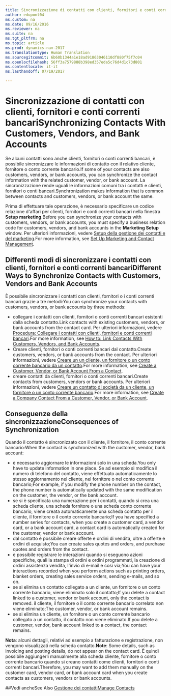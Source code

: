 ```yaml
---
title: Sincronizzazione di contatti con clienti, fornitori e conti correnti bancari
author: edupont04
ms.custom: na
ms.date: 09/16/2016
ms.reviewer: na
ms.suite: na
ms.tgt_pltfrm: na
ms.topic: article
ms.prod: dynamics-nav-2017
ms.translationtype: Human Translation
ms.sourcegitcommit: 6b60b1344a1e18ad91863046110df880f75f7c04
ms.openlocfilehash: 56ff3a7579888b398ed357eda5c76d4d1c73d801
ms.contentlocale: it-it
ms.lasthandoff: 07/19/2017

---
```

# <a name="synchronizing-contacts-with-customers-vendors-and-bank-accounts"></a><span data-ttu-id="184b6-102">Sincronizzazione di contatti con clienti, fornitori e conti correnti bancari</span><span class="sxs-lookup"><span data-stu-id="184b6-102">Synchronizing Contacts With Customers, Vendors, and Bank Accounts</span></span>
<span data-ttu-id="184b6-103">Se alcuni contatti sono anche clienti, fornitori o conti correnti bancari, è possibile sincronizzare le informazioni di contatto con il relativo cliente, fornitore o conto corrente bancario.</span><span class="sxs-lookup"><span data-stu-id="184b6-103">If some of your contacts are also customers, vendors, or bank accounts, you can synchronize the contact information with the related customer, vendor, or bank account.</span></span> <span data-ttu-id="184b6-104">La sincronizzazione rende uguali le informazioni comuni tra i contatti e clienti, fornitori o conti bancari.</span><span class="sxs-lookup"><span data-stu-id="184b6-104">Synchronization makes information that is common between contacts and customers, vendors, or bank account the same.</span></span>  

<span data-ttu-id="184b6-105">Prima di effettuare tale operazione, è necessario specificare un codice relazione d'affari per clienti, fornitori e conti correnti bancari nella finestra **Setup marketing**.</span><span class="sxs-lookup"><span data-stu-id="184b6-105">Before you can synchronize your contacts with customers, vendors, or bank accounts, you must specify a business relation code for customers, vendors, and bank accounts in the **Marketing Setup** window.</span></span> <span data-ttu-id="184b6-106">Per ulteriori informazioni, vedere [Setup della gestione dei contatti e del marketing](marketing-setup-marketing.md).</span><span class="sxs-lookup"><span data-stu-id="184b6-106">For more information, see [Set Up Marketing and Contact Management](marketing-setup-marketing.md).</span></span>

## <a name="different-ways-to-synchronize-contacts-with-customers-vendors-and-bank-accounts"></a><span data-ttu-id="184b6-107">Differenti modi di sincronizzare i contatti con clienti, fornitori e conti correnti bancari</span><span class="sxs-lookup"><span data-stu-id="184b6-107">Different Ways to Synchronize Contacts with Customers, Vendors and Bank Accounts</span></span>
<span data-ttu-id="184b6-108">È possibile sincronizzare i contatti con clienti, fornitori o i conti correnti bancari grazie a tre metodi:</span><span class="sxs-lookup"><span data-stu-id="184b6-108">You can synchronize your contacts with customers, vendors, or bank accounts by three methods:</span></span>

* <span data-ttu-id="184b6-109">collegare i contatti con clienti, fornitori o conti correnti bancari esistenti dalla scheda contatto.</span><span class="sxs-lookup"><span data-stu-id="184b6-109">Link contacts with existing customers, vendors, or bank accounts from the contact card.</span></span> <span data-ttu-id="184b6-110">Per ulteriori informazioni, vedere [Procedura: Collegare i contatti con clienti, fornitori e conti correnti bancari](marketing-how-link-contact.md).</span><span class="sxs-lookup"><span data-stu-id="184b6-110">For more information, see [How to: Link Contacts With Customers, Vendors, and Bank Accounts](marketing-how-link-contact.md).</span></span>
* <span data-ttu-id="184b6-111">Creare clienti, fornitori o conti correnti bancari dal contatto.</span><span class="sxs-lookup"><span data-stu-id="184b6-111">Create customers, vendors, or bank accounts from the contact.</span></span> <span data-ttu-id="184b6-112">Per ulteriori informazioni, vedere [Creare un un cliente, un fornitore o un conto corrente bancario da un contatto](marketing-how-create-contacts-new-customers-vendors-bank-accounts.md).</span><span class="sxs-lookup"><span data-stu-id="184b6-112">For more information, see [Create a Customer, Vendor, or Bank Account From a Contact](marketing-how-create-contacts-new-customers-vendors-bank-accounts.md).</span></span>
*  <span data-ttu-id="184b6-113">creare contatti da clienti, fornitori o conti correnti bancari.</span><span class="sxs-lookup"><span data-stu-id="184b6-113">Create contacts from customers, vendors or bank accounts.</span></span> <span data-ttu-id="184b6-114">Per ulteriori informazioni, vedere [Creare un contatto di società da un cliente, un fornitore o un conto corrente bancario](marketing-how-create-contact-companies.md).</span><span class="sxs-lookup"><span data-stu-id="184b6-114">For more information, see [Create a Company Contact From a Customer, Vendor, or Bank Account](marketing-how-create-contact-companies.md).</span></span>

## <a name="consequences-of-synchronization"></a><span data-ttu-id="184b6-115">Conseguenze della sincronizzazione</span><span class="sxs-lookup"><span data-stu-id="184b6-115">Consequences of Synchronization</span></span>
<span data-ttu-id="184b6-116">Quando il contatto è sincronizzato con il cliente, il fornitore, il conto corrente bancario:</span><span class="sxs-lookup"><span data-stu-id="184b6-116">When the contact is synchronized with the customer, vendor, bank account:</span></span>

* <span data-ttu-id="184b6-117">è necessario aggiornare le informazioni solo in una scheda.</span><span class="sxs-lookup"><span data-stu-id="184b6-117">You only have to update information in one place.</span></span> <span data-ttu-id="184b6-118">Se ad esempio si modifica il numero di telefono del contatto, viene effettuato automaticamente lo stesso aggiornamento nel cliente, nel fornitore o nel conto corrente bancario;</span><span class="sxs-lookup"><span data-stu-id="184b6-118">For example, if you modify the phone number on the contact, the phone number is automatically updated with the same modification on the customer, the vendor, or the bank account.</span></span>
* <span data-ttu-id="184b6-119">se si è specificata una numerazione per i contatti, quando si crea una scheda cliente, una scheda fornitore o una scheda conto corrente bancario, viene creata automaticamente una scheda contatto per il cliente, il fornitore o il conto corrente bancario;</span><span class="sxs-lookup"><span data-stu-id="184b6-119">If you have specified a number series for contacts, when you create a customer card, a vendor card, or a bank account card, a contact card is automatically created for the customer, vendor or bank account.</span></span>
* <span data-ttu-id="184b6-120">dal contatto è possibile creare offerte e ordini di vendita, oltre a offerte e ordini di acquisto;</span><span class="sxs-lookup"><span data-stu-id="184b6-120">You can create sales quotes and orders, and purchase quotes and orders from the contact.</span></span>
*  <span data-ttu-id="184b6-121">è possibile registrare le interazioni quando si eseguono azioni specifiche, quali la stampa di ordini e ordini programmati, la creazione di ordini assistenza vendita, l'invio di e-mail e così via;</span><span class="sxs-lookup"><span data-stu-id="184b6-121">You can have your interactions recorded when you perform actions such as printing orders, blanket orders, creating sales service orders, sending e-mails, and so on.</span></span>
* <span data-ttu-id="184b6-122">se si elimina un contatto collegato a un cliente, un fornitore o un conto corrente bancario, viene eliminato solo il contatto;</span><span class="sxs-lookup"><span data-stu-id="184b6-122">If you delete a contact linked to a customer, vendor or bank account, only the contact is removed.</span></span> <span data-ttu-id="184b6-123">il cliente, il fornitore o il conto corrente bancario correlato non viene eliminato;</span><span class="sxs-lookup"><span data-stu-id="184b6-123">The customer, vendor, or bank account remains.</span></span>
* <span data-ttu-id="184b6-124">se si elimina un cliente, un fornitore o un conto corrente bancario collegato a un contatto, il contatto non viene eliminato.</span><span class="sxs-lookup"><span data-stu-id="184b6-124">If you delete a customer, vendor, bank account linked to a contact, the contact remains.</span></span>

<span data-ttu-id="184b6-125">**Nota**: alcuni dettagli, relativi ad esempio a fatturazione e registrazione, non vengono visualizzati nella scheda contatto.</span><span class="sxs-lookup"><span data-stu-id="184b6-125">**Note**: Some details, such as invoicing and posting details, do not appear on the contact card.</span></span> <span data-ttu-id="184b6-126">È quindi possibile aggiungerli manualmente alla scheda cliente, fornitore o conto corrente bancario quando si creano contatti come clienti, fornitori o conti correnti bancari.</span><span class="sxs-lookup"><span data-stu-id="184b6-126">Therefore, you may want to add them manually on the customer card, vendor card, or bank account card when you create contacts as customers, vendors or bank accounts.</span></span>

##<a name="see-also"></a><span data-ttu-id="184b6-127">Vedi anche</span><span class="sxs-lookup"><span data-stu-id="184b6-127">See Also</span></span>
[<span data-ttu-id="184b6-128">Gestione dei contatti</span><span class="sxs-lookup"><span data-stu-id="184b6-128">Manage Contacts</span></span>](marketing-contacts.md)

